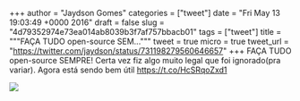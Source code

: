 
+++
author = "Jaydson Gomes"
categories = ["tweet"]
date = "Fri May 13 19:03:49 +0000 2016"
draft = false
slug = "4d79352974e73ea014ab8039b3f7af757bbacb01"
tags = ["tweet"]
title = """FAÇA TUDO open-source SEM..."""
tweet = true
micro = true
tweet_url = "https://twitter.com/jaydson/status/731198279560646657"
+++
FAÇA TUDO open-source SEMPRE! Certa vez fiz algo muito legal que foi ignorado(pra variar). Agora está sendo bem útil https://t.co/HcSRqoZxd1

![](/images/tweet-media/731198279560646657-CiW8PuoXAAA_hR3.jpg)